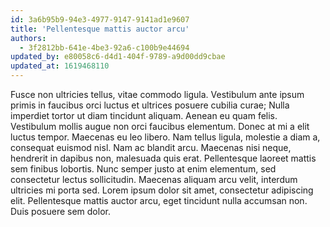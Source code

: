 ```yaml
---
id: 3a6b95b9-94e3-4977-9147-9141ad1e9607
title: 'Pellentesque mattis auctor arcu'
authors:
  - 3f2812bb-641e-4be3-92a6-c100b9e44694
updated_by: e80058c6-d4d1-404f-9789-a9d00dd9cbae
updated_at: 1619468110
---
```

Fusce non ultricies tellus, vitae commodo ligula. Vestibulum ante ipsum primis in faucibus orci luctus et ultrices posuere cubilia curae; Nulla imperdiet tortor ut diam tincidunt aliquam. Aenean eu quam felis. Vestibulum mollis augue non orci faucibus elementum. Donec at mi a elit luctus tempor. Maecenas eu leo libero. Nam tellus ligula, molestie a diam a, consequat euismod nisl. Nam ac blandit arcu. Maecenas nisi neque, hendrerit in dapibus non, malesuada quis erat. Pellentesque laoreet mattis sem finibus lobortis. Nunc semper justo at enim elementum, sed consectetur lectus sollicitudin. Maecenas aliquam arcu velit, interdum ultricies mi porta sed. Lorem ipsum dolor sit amet, consectetur adipiscing elit. Pellentesque mattis auctor arcu, eget tincidunt nulla accumsan non. Duis posuere sem dolor.